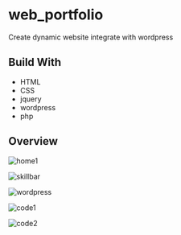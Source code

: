 # web_portfolio
  Create dynamic website integrate with wordpress

## Build With
- HTML
- CSS
- jquery
- wordpress
- php

## Overview
![home1](https://cloud.githubusercontent.com/assets/22363713/26143964/489bbef0-3b11-11e7-9a15-76cb57b81887.JPG)

![skillbar](https://cloud.githubusercontent.com/assets/22363713/26143993/5bf9fd7c-3b11-11e7-8a76-4c1d32b362c9.JPG)

![wordpress](https://cloud.githubusercontent.com/assets/22363713/26144021/744099d6-3b11-11e7-8f2e-0f731a916711.JPG)

![code1](https://cloud.githubusercontent.com/assets/22363713/26144047/83f903a4-3b11-11e7-8042-c4af32d1a30e.JPG)

![code2](https://cloud.githubusercontent.com/assets/22363713/26144054/8b834df0-3b11-11e7-903b-541405396252.JPG)
